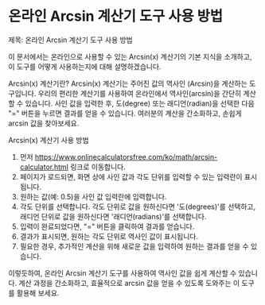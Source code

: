 온라인 Arcsin 계산기 도구 사용 방법
=======================

제목: 온라인 Arcsin 계산기 도구 사용 방법

이 문서에서는 온라인으로 사용할 수 있는 Arcsin(x) 계산기의 기본 지식을 소개하고, 이 도구를 어떻게 사용하는지에 대해 설명하겠습니다.

Arcsin(x) 계산기란? Arcsin(x) 계산기는 주어진 값의 역사인 (Arcsin)을 계산하는 도구입니다. 우리의 편리한 계산기를 사용하여 온라인에서 역사인(arcsin)을 간단히 계산할 수 있습니다. 사인 값을 입력한 후, 도(degree) 또는 래디언(radian)을 선택한 다음 "=" 버튼을 누르면 결과를 얻을 수 있습니다. 여러분의 계산을 간소화하고, 손쉽게 arcsin 값을 찾아보세요.

Arcsin(x) 계산기 사용 방법

1. 먼저 <https://www.onlinecalculatorsfree.com/ko/math/arcsin-calculator.html> 링크로 이동합니다.
2. 페이지가 로드되면, 화면 상에 사인 값과 각도 단위를 입력할 수 있는 입력란이 표시됩니다.
3. 원하는 값(예: 0.5)을 사인 값 입력란에 입력합니다.
4. 각도 단위를 선택합니다. 각도 단위로 값을 원하신다면 '도(degrees)'를 선택하고, 래디언 단위로 값을 원하신다면 '래디언(radians)'를 선택합니다.
5. 입력이 완료되었다면, "=" 버튼을 클릭하여 결과를 얻습니다.
6. 결과가 표시되면, 원하는 각도 단위로 역사인 값이 표시됩니다.
7. 필요한 경우, 추가적인 계산을 위해 새로운 값을 입력하여 원하는 결과를 얻을 수 있습니다.

이렇듯하여, 온라인 Arcsin 계산기 도구를 사용하여 역사인 값을 쉽게 계산할 수 있습니다. 계산 과정을 간소화하고, 효율적으로 arcsin 값을 얻을 수 있도록 도와주는 이 도구를 활용해 보세요.